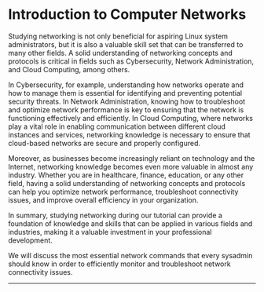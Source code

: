 # Introduction to Computer Networks

Studying networking is not only beneficial for aspiring Linux system administrators, but it is also a valuable skill set that can be transferred to many other fields. A solid understanding of networking concepts and protocols is critical in fields such as Cybersecurity, Network Administration, and Cloud Computing, among others.

In Cybersecurity, for example, understanding how networks operate and how to manage them is essential for identifying and preventing potential security threats. In Network Administration, knowing how to troubleshoot and optimize network performance is key to ensuring that the network is functioning effectively and efficiently. In Cloud Computing, where networks play a vital role in enabling communication between different cloud instances and services, networking knowledge is necessary to ensure that cloud-based networks are secure and properly configured.

Moreover, as businesses become increasingly reliant on technology and the Internet, networking knowledge becomes even more valuable in almost any industry. Whether you are in healthcare, finance, education, or any other field, having a solid understanding of networking concepts and protocols can help you optimize network performance, troubleshoot connectivity issues, and improve overall efficiency in your organization.

In summary, studying networking during our tutorial can provide a foundation of knowledge and skills that can be applied in various fields and industries, making it a valuable investment in your professional development.

We will discuss the most essential network commands that every sysadmin should know in order to efficiently monitor and troubleshoot network connectivity issues. 

--------------------------------------------------------